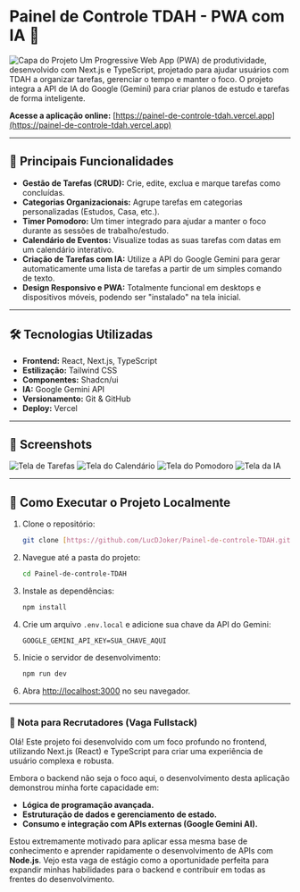 # Painel de Controle TDAH - PWA com IA 🚀

![Capa do Projeto](link_para_sua_imagem_de_capa.png) Um Progressive Web App (PWA) de produtividade, desenvolvido com Next.js e TypeScript, projetado para ajudar usuários com TDAH a organizar tarefas, gerenciar o tempo e manter o foco. O projeto integra a API de IA do Google (Gemini) para criar planos de estudo e tarefas de forma inteligente.

**Acesse a aplicação online:** [https://painel-de-controle-tdah.vercel.app](https://painel-de-controle-tdah.vercel.app)

---

## 🌟 Principais Funcionalidades

* **Gestão de Tarefas (CRUD):** Crie, edite, exclua e marque tarefas como concluídas.
* **Categorias Organizacionais:** Agrupe tarefas em categorias personalizadas (Estudos, Casa, etc.).
* **Timer Pomodoro:** Um timer integrado para ajudar a manter o foco durante as sessões de trabalho/estudo.
* **Calendário de Eventos:** Visualize todas as suas tarefas com datas em um calendário interativo.
* **Criação de Tarefas com IA:** Utilize a API do Google Gemini para gerar automaticamente uma lista de tarefas a partir de um simples comando de texto.
* **Design Responsivo e PWA:** Totalmente funcional em desktops e dispositivos móveis, podendo ser "instalado" na tela inicial.

---

## 🛠️ Tecnologias Utilizadas

* **Frontend:** React, Next.js, TypeScript
* **Estilização:** Tailwind CSS
* **Componentes:** Shadcn/ui
* **IA:** Google Gemini API
* **Versionamento:** Git & GitHub
* **Deploy:** Vercel

---

## 📸 Screenshots

![Tela de Tarefas](link_para_seu_print_1.png)
![Tela do Calendário](link_para_seu_print_2.png)
![Tela do Pomodoro](link_para_seu_print_3.png)
![Tela da IA](link_para_seu_print_4.png)

---

## 🚀 Como Executar o Projeto Localmente

1.  Clone o repositório:
    ```bash
    git clone [https://github.com/LucDJoker/Painel-de-controle-TDAH.git](https://github.com/LucDJoker/Painel-de-controle-TDAH.git)
    ```
2.  Navegue até a pasta do projeto:
    ```bash
    cd Painel-de-controle-TDAH
    ```
3.  Instale as dependências:
    ```bash
    npm install
    ```
4.  Crie um arquivo `.env.local` e adicione sua chave da API do Gemini:
    ```
    GOOGLE_GEMINI_API_KEY=SUA_CHAVE_AQUI
    ```
5.  Inicie o servidor de desenvolvimento:
    ```bash
    npm run dev
    ```
6.  Abra [http://localhost:3000](http://localhost:3000) no seu navegador.

---
### 📝 Nota para Recrutadores (Vaga Fullstack)

Olá! Este projeto foi desenvolvido com um foco profundo no frontend, utilizando Next.js (React) e TypeScript para criar uma experiência de usuário complexa e robusta.

Embora o backend não seja o foco aqui, o desenvolvimento desta aplicação demonstrou minha forte capacidade em:
* **Lógica de programação avançada.**
* **Estruturação de dados e gerenciamento de estado.**
* **Consumo e integração com APIs externas (Google Gemini AI).**

Estou extremamente motivado para aplicar essa mesma base de conhecimento e aprender rapidamente o desenvolvimento de APIs com **Node.js**. Vejo esta vaga de estágio como a oportunidade perfeita para expandir minhas habilidades para o backend e contribuir em todas as frentes do desenvolvimento.

